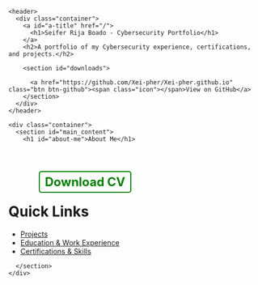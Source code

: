 
<!DOCTYPE html>
<html lang="en-US">
  <head>
    <meta charset='utf-8'>
    <meta http-equiv="X-UA-Compatible" content="IE=edge">
    <meta name="viewport" content="width=device-width, initial-scale=1">
    <link rel="stylesheet" href="/assets/css/style.css?v=50a77761202816880efdb75e62c4643b294f129e">
    <!-- start custom head snippets, customize with your own _includes/head-custom.html file -->

<!-- Setup theme-color -->
<!-- start theme color meta headers -->
<meta name="theme-color" content="#151515">
<meta name="msapplication-navbutton-color" content="#151515">
<meta name="apple-mobile-web-app-status-bar-style" content="black-translucent">
<!-- end theme color meta headers -->


<!-- Setup Google Analytics -->



<!-- You can set your favicon here -->
<!-- link rel="shortcut icon" type="image/x-icon" href="/favicon.ico" -->

<!-- end custom head snippets -->


<!-- Begin Jekyll SEO tag v2.8.0 -->
<title>About Me | Seifer Rija Boado - Cybersecurity Portfolio</title>
<meta name="generator" content="Jekyll v3.10.0" />
<meta property="og:title" content="About Me" />
<meta property="og:locale" content="en_US" />
<meta name="description" content="A portfolio of my Cybersecurity experience, certifications, and projects." />
<meta property="og:description" content="A portfolio of my Cybersecurity experience, certifications, and projects." />
<link rel="canonical" href="https://xei-pher.github.io/" />
<meta property="og:url" content="https://xei-pher.github.io/" />
<meta property="og:site_name" content="Seifer Rija Boado - Cybersecurity Portfolio" />
<meta property="og:type" content="website" />
<meta name="twitter:card" content="summary" />
<meta property="twitter:title" content="About Me" />
<script type="application/ld+json">
{"@context":"https://schema.org","@type":"WebSite","description":"A portfolio of my Cybersecurity experience, certifications, and projects.","headline":"About Me","name":"Seifer Rija Boado - Cybersecurity Portfolio","url":"https://xei-pher.github.io/"}</script>
<!-- End Jekyll SEO tag -->

  </head>

  <body>

    <header>
      <div class="container">
        <a id="a-title" href="/">
          <h1>Seifer Rija Boado - Cybersecurity Portfolio</h1>
        </a>
        <h2>A portfolio of my Cybersecurity experience, certifications, and projects.</h2>

        <section id="downloads">
          
          <a href="https://github.com/Xei-pher/Xei-pher.github.io" class="btn btn-github"><span class="icon"></span>View on GitHub</a>
        </section>
      </div>
    </header>

    <div class="container">
      <section id="main_content">
        <h1 id="about-me">About Me</h1>

<div id="typed-text"></div>

<p id="cursor" class="blink">|</p>

<div id="contact-links">
  <a href="https://www.linkedin.com/in/seifer-rija-boado-0a196a238/" target="_blank" class="contact-icon">
    <i class="fab fa-linkedin"></i>
  </a>
  <a href="mailto:seiferboado101@gmail.com" class="contact-icon">
    <i class="fas fa-envelope"></i>
  </a>
  <a href="https://medium.com/@seiferboado101" target="_blank" class="contact-icon">
    <i class="fab fa-medium"></i>
  </a>
  <!-- Download CV Button -->
  <a href="./Boado_CV_Security.pdf" download="" class="cv-button">
    <i class="fas fa-file-download"></i> Download CV
  </a>
</div>

<!-- New section for additional links -->
<h1 id="quick-links">Quick Links</h1>
<ul>
  <li><a href="/projects.html">Projects</a></li>
  <li><a href="/education-work.html">Education &amp; Work Experience</a></li>
  <li><a href="/certifications-skills.html">Certifications &amp; Skills</a></li>
</ul>

<script>
  document.addEventListener("DOMContentLoaded", function() {
    const text = [
      "I'm Seifer Rija Boado, an Information Security Engineer currently working at Continent 8 Technologies. I specialize in Security Operations and Digital Forensics & Incident Response (DFIR).",
      "I hold certifications such as CySA+, CDSA, eCIR, eCTHP, BTL1, eJPT, PJPT, PSAA, and more—validating my practical expertise across both blue and offensive security disciplines.",
      "In my role, I actively monitor, investigate, and respond to threats in real-time, optimize SIEM and detection rules, conduct threat hunting, and perform root cause analysis on security incidents.",
      "I have hands-on experience with Microsoft Defender, Intune, Purview, XDR, DLP, MDM, IDS/IPS, firewalls, NAC, and a range of SIEM solutions. I’ve helped boost ISO 27001/27002 compliance and improve incident response efficiency across diverse industries.",
      "I earned my Bachelor's Degree in Information Technology from De La Salle University, where I consistently made the Dean’s List and graduated with Honorable Mention.",
      "Feel free to explore my projects, certifications, and career journey below—or reach out via LinkedIn, Medium, or email. Always open to opportunities, collaboration, or just a good conversation about cybersecurity."
    ];


    let currentTextIndex = 0;
    let currentCharIndex = 0;
    const typingSpeed = 1;
    const typedTextElement = document.getElementById("typed-text");
    const cursorElement = document.getElementById("cursor");

    function type() {
      if (currentCharIndex < text[currentTextIndex].length) {
        typedTextElement.innerHTML += text[currentTextIndex].charAt(currentCharIndex);
        currentCharIndex++;
        setTimeout(type, typingSpeed);
      } else if (currentTextIndex < text.length - 1) {
        styleText(currentTextIndex);
        currentTextIndex++;
        currentCharIndex = 0;
        typedTextElement.innerHTML += "<br><br>";
        setTimeout(type, typingSpeed);
      } else {
        styleText(currentTextIndex);
        cursorElement.style.display = "none";
      }
    }

    function styleText(index) {
      const typedTextHTML = typedTextElement.innerHTML;

      if (index === 0) {
        typedTextElement.innerHTML = typedTextHTML.replace(
          "Seifer Rija Boado",
          "<span class='bold-green'>Seifer Rija Boado</span>"
        ).replace(
          "Threat and Vulnerability Management",
          "<span class='bold-green'>Threat and Vulnerability Management</span>"
        );
      } else if (index === 1) {
        typedTextElement.innerHTML = typedTextHTML.replace(
          "CySA+, Security+, CCNA, eJPT, AZ-900, CNSP, and BTL1",
          "<span class='bold-green'>CySA+, Security+, CCNA, eJPT, AZ-900, CNSP, and BTL1</span>"
        );
      } else if (index === 3) {
        typedTextElement.innerHTML = typedTextHTML.replace(
          "ISO 27001/27002",
          "<span class='bold-green'>ISO 27001/27002</span>"
        );
      } else if (index === 4) {
        typedTextElement.innerHTML = typedTextHTML.replace(
          "LinkedIn",
          "<span class='bold-green'>LinkedIn</span>"
        ).replace(
          "Medium",
          "<span class='bold-green'>Medium</span>"
        ).replace(
          "email",
          "<span class='bold-green'>email</span>"
        );
      }
    }

    type();
  });
</script>

<style>
  /* Text styling */
  #typed-text {
    font-family: 'Courier', monospace;
    font-size: 1.2rem;
    white-space: pre-wrap;
  }

  /* Green and bold class */
  .bold-green {
    font-weight: bold;
    color: green;
  }

  /* Blinking cursor */
  .blink {
    font-family: 'Courier', monospace;
    font-size: 1.2rem;
    display: inline;
    animation: blink 0.7s step-start infinite;
  }

  @keyframes blink {
    50% { opacity: 0; }
  }

  /* Contact icon styling */
  #contact-links {
    margin-top: 20px;
  }

  .contact-icon {
    margin-right: 15px;
    text-decoration: none;
    color: green;
    font-size: 2rem;
  }

  .contact-icon:hover {
    color: darkgreen;
  }

  /* CV button styling */
  .cv-button {
    margin-left: 15px;
    text-decoration: none;
    color: green;
    font-size: 1.5rem;
    border: 2px solid green;
    padding: 5px 10px;
    border-radius: 5px;
    font-weight: bold;
    display: inline-block;
    transition: all 0.3s ease;
  }

  .cv-button:hover {
    background-color: green;
    color: white;
    border-color: darkgreen;
  }

  /* Quick Links styling */
  #quick-links {
    margin-top: 20px;
  }

  #quick-links h2 {
    font-size: 1.5rem;
    color: green;
    margin-bottom: 10px;
  }

  #quick-links ul {
    list-style-type: none;
    padding: 0;
  }

  #quick-links li {
    margin-bottom: 10px;
  }

  .link-item {
    text-decoration: none;
    color: green;
    font-weight: bold;
  }

  .link-item:hover {
    text-decoration: underline;
    color: darkgreen;
  }
</style>

<!-- Include Font Awesome for Icons -->
<link rel="stylesheet" href="https://cdnjs.cloudflare.com/ajax/libs/font-awesome/5.15.4/css/all.min.css" />


      </section>
    </div>
  </body>
</html>
